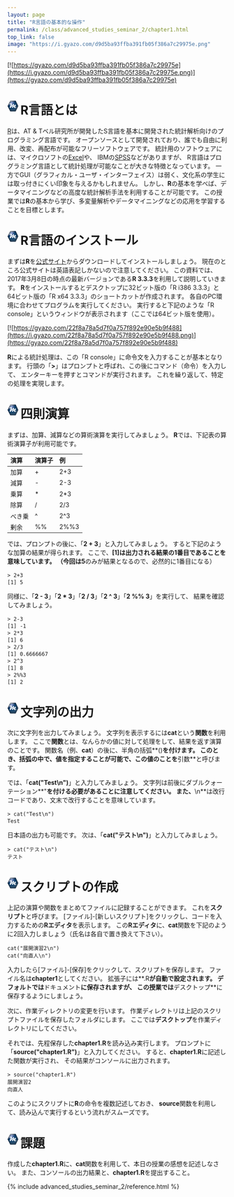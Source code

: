 ```yaml
---
layout: page
title: "R言語の基本的な操作"
permalink: /class/advanced_studies_seminar_2/chapter1.html
top_link: false
image: "https://i.gyazo.com/d9d5ba93ffba391fb05f386a7c29975e.png"
---
```


[![https://gyazo.com/d9d5ba93ffba391fb05f386a7c29975e](https://i.gyazo.com/d9d5ba93ffba391fb05f386a7c29975e.png)](https://gyazo.com/d9d5ba93ffba391fb05f386a7c29975e)

# <img style="margin-right:5px;margin-bottom:7px" src="/favicon/favicon-25x25.png">R言語とは

[R](https://cran.r-project.org/)は、AT &amp; Tベル研究所が開発したS言語を基本に開発された統計解析向けのプログラミング言語です。
オープンソースとして開発されており、誰でも自由に利用、改変、再配布が可能なフリーソフトウェアです。
統計用のソフトウェアには、マイクロソフトの[Excel](https://products.office.com/ja-jp/excel)や、
IBMの[SPSS](https://www.ibm.com/analytics/jp/ja/technology/spss/)などがありますが、
R言語はプログラミング言語として統計処理が可能なことが大きな特徴となっています。
一方でGUI（グラフィカル・ユーザ・インターフェイス）は弱く、文化系の学生には取っ付きにくい印象を与えるかもしれません。
しかし、**R**の基本を学べば、データマイニングなどの高度な統計解析手法を利用することが可能です。
この授業では**R**の基本から学び、多変量解析やデータマイニングなどの応用を学習することを目標とします。

# <img style="margin-right:5px;margin-bottom:7px" src="/favicon/favicon-25x25.png">R言語のインストール

まずは**R**を[公式サイト](https://cran.r-project.org/)からダウンロードしてインストールしましょう。
現在のところ公式サイトは英語表記しかないので注意してください。
この資料では、2017年3月8日の時点の最新バージョンである**R 3.3.3**を利用して説明していきます。
**R**をインストールするとデスクトップに32ビット版の「R i386 3.3.3」と
64ビット版の「R x64 3.3.3」のショートカットが作成されます。
各自のPC環境に合わせてプログラムを実行してください。
実行すると下記のような「R console」というウィンドウが表示されます（ここでは64ビット版を使用）。

[![https://gyazo.com/22f8a78a5d7f0a757f892e90e5b9f488](https://i.gyazo.com/22f8a78a5d7f0a757f892e90e5b9f488.png)](https://gyazo.com/22f8a78a5d7f0a757f892e90e5b9f488)

**R**による統計処理は、この「R console」に命令文を入力することが基本となります。
行頭の「**>**」はプロンプトと呼ばれ、この後にコマンド（命令）を入力して、
エンターキーを押すとコマンドが実行されます。
これを繰り返して、特定の処理を実現します。

# <img style="margin-right:5px;margin-bottom:7px" src="/favicon/favicon-25x25.png">四則演算

まずは、加算、減算などの算術演算を実行してみましょう。
**R**では、下記表の算術演算子が利用可能です。

|演算|演算子|例|
|:-|:-|:-|
|加算|+|2+3|
|減算|-|2-3|
|乗算|*|2*3|
|除算|/|2/3|
|べき乗|^|2^3|
|剰余|%%|2%%3|

では、プロンプトの後に、「**2 + 3**」と入力してみましょう。
すると下記のような加算の結果が得られます。
ここで、**[1]**は出力される結果の1番目であることを意味しています。
（今回は**5**のみが結果となるので、必然的に1番目になる）

    > 2+3
    [1] 5

同様に、「**2 - 3**」「**2 * 3**」「**2 / 3**」「**2 ^ 3**」「**2 %% 3**」を実行して、
結果を確認してみましょう。

    > 2-3
    [1] -1
    > 2*3
    [1] 6
    > 2/3
    [1] 0.6666667
    > 2^3
    [1] 8
    > 2%%3
    [1] 2

# <img style="margin-right:5px;margin-bottom:7px" src="/favicon/favicon-25x25.png">文字列の出力

次に文字列を出力してみましょう。
文字列を表示するには**cat**という**関数**を利用します。
ここで**関数**とは、なんらかの値に対して処理をして、結果を返す演算のことです。
関数名（例、**cat**）の後に、半角の括弧**()**を付けます。
このとき、括弧の中で、値を指定することが可能で、この値のことを**引数**と呼びます。

では、「**cat("Test\n")**」と入力してみましょう。
文字列は前後にダブルクォーテーション**"**を付ける必要があることに注意してください。
また、**\n**は改行コードであり、文末で改行することを意味しています。

    > cat("Test\n")
    Test
    
日本語の出力も可能です。
次は、「**cat("テスト\n")**」と入力してみましょう。

    > cat("テスト\n")
    テスト

# <img style="margin-right:5px;margin-bottom:7px" src="/favicon/favicon-25x25.png">スクリプトの作成

上記の演算や関数をまとめてファイルに記録することができます。
これを**スクリプト**と呼びます。
[ファイル]-[新しいスクリプト]をクリックし、コードを入力するための**Rエディタ**を表示します。
この**Rエディタ**に、**cat**関数を下記のように2回入力しましょう（氏名は各自で置き換えて下さい）。
    
    cat("展開演習2\n")
    cat("向直人\n")

入力したら[ファイル]-[保存]をクリックして、スクリプトを保存します。
ファイル名は**chapter1**としてください。
拡張子には**.R**が自動で設定されます。
デフォルトでは**ドキュメント**に保存されますが、
この授業では**デスクトップ**に保存するようにしましょう。

次に、作業ディレクトリの変更を行います。
作業ディレクトリは上記のスクリプトファイルを保存したフォルダにします。
ここでは**デスクトップ**を作業ディレクトリにしてください。

それでは、先程保存した**chapter1.R**を読み込み実行します。
プロンプトに「**source("chapter1.R")**」と入力してください。
すると、**chapter1.R**に記述した関数が実行され、
その結果がコンソールに出力されます。

    > source("chapter1.R")
    展開演習2
    向直人

このようにスクリプトに**R**の命令を複数記述しておき、
**source**関数を利用して、読み込んで実行するという流れがスムーズです。

# <img style="margin-right:5px;margin-bottom:7px" src="/favicon/favicon-25x25.png">課題

作成した**chapter1.R**に、**cat**関数を利用して、本日の授業の感想を記述しなさい。
また、コンソールの出力結果と、**chapter1.R**を提出すること。

{% include advanced_studies_seminar_2/reference.html %}